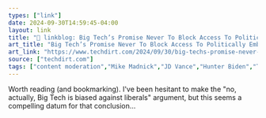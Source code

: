 ```yaml
---
types: ["link"]
date: 2024-09-30T14:59:45-04:00
layout: link
title: "🔗 linkblog: Big Tech’s Promise Never To Block Access To Politically Embarrassing Content Apparently Only Applies To Democrats'"
art_title: "Big Tech’s Promise Never To Block Access To Politically Embarrassing Content Apparently Only Applies To Democrats"
art_link: "https://www.techdirt.com/2024/09/30/big-techs-promise-never-to-block-access-to-politically-embarrassing-content-apparently-only-applies-to-democrats/"
source: ["techdirt.com"]
tags: ["content moderation","Mike Madnick","JD Vance","Hunter Biden","Threads","Instagram","Facebook","Twitter"]
---
```

Worth reading (and bookmarking). I've been hesitant to make the "no, actually, Big Tech is biased against liberals" argument, but this seems a compelling datum for that conclusion...
